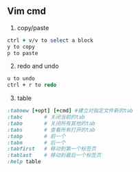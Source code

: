 ## Vim cmd

1. copy/paste
```ruby
ctrl + v/v to select a block
y to copy
p to paste
```
2. redo and undo
```ruby
u to undo
ctrl + r to redo
```
3. table
```ruby
:tabnew [+opt] [+cmd] #建立对指定文件新的tab
:tabc       # 关闭当前的tab
:tabo       # 关闭所有其他的tab
:tabs       # 查看所有打开的tab
:tabp       # 前一个
:tabn       # 后一个
:tabfirst   # 移动到第一个标签页
:tablast    # 移动到最后一个标签页
:help table
```


